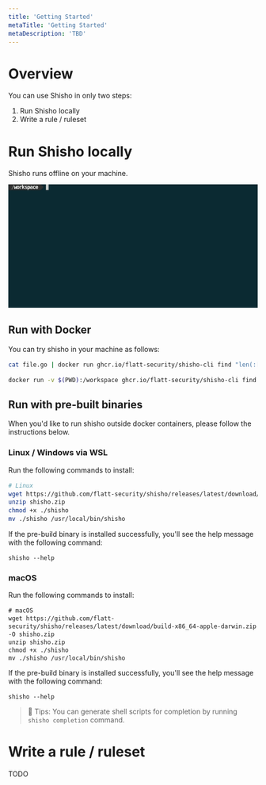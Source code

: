 ```yaml
---
title: 'Getting Started'
metaTitle: 'Getting Started'
metaDescription: 'TBD'
---
```


# Overview

You can use Shisho in only two steps:

1. Run Shisho locally
2. Write a rule / ruleset

# Run Shisho locally

Shisho runs offline on your machine.

![demo](./images/shisho-demo.gif)

## Run with Docker

You can try shisho in your machine as follows:

```sh
cat file.go | docker run ghcr.io/flatt-security/shisho-cli find "len(:[...])"
```

```sh
docker run -v $(PWD):/workspace ghcr.io/flatt-security/shisho-cli find "len(:[...])" file.go
```

## Run with pre-built binaries

When you'd like to run shisho outside docker containers, please follow the instructions below.

### Linux / Windows via WSL

Run the following commands to install:

```sh
# Linux
wget https://github.com/flatt-security/shisho/releases/latest/download/build-x86_64-unknown-linux-gnu.zip -O shisho.zip
unzip shisho.zip
chmod +x ./shisho
mv ./shisho /usr/local/bin/shisho
```

If the pre-build binary is installed successfully, you'll see the help message with the following command:

```
shisho --help
```

### macOS

Run the following commands to install:

```
# macOS
wget https://github.com/flatt-security/shisho/releases/latest/download/build-x86_64-apple-darwin.zip -O shisho.zip
unzip shisho.zip
chmod +x ./shisho
mv ./shisho /usr/local/bin/shisho
```

If the pre-build binary is installed successfully, you'll see the help message with the following command:

```
shisho --help
```

> 📝 Tips: You can generate shell scripts for completion by running `shisho completion` command.

# Write a rule / ruleset

TODO
